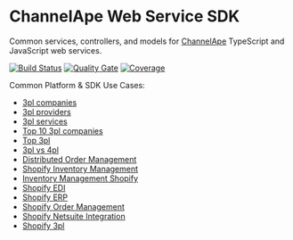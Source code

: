 # ChannelApe Web Service SDK

Common services, controllers, and models for [ChannelApe](https://www.channelape.com/) TypeScript and JavaScript web services.

[![Build Status](https://travis-ci.org/ChannelApe/channelape-typescript-web-service-sdk.svg?branch=master)](https://travis-ci.org/ChannelApe/channelape-typescript-web-service-sdk)  [![Quality Gate](https://sonarcloud.io/api/project_badges/measure?project=channelape-typescript-web-service-sdk&metric=alert_status)](https://sonarcloud.io/dashboard?id=channelape-typescript-web-service-sdk) [![Coverage](https://sonarcloud.io/api/project_badges/measure?project=channelape-typescript-web-service-sdk&metric=coverage)](https://sonarcloud.io/dashboard?id=channelape-typescript-web-service-sdk)


Common Platform & SDK Use Cases:
* [3pl companies](https://www.channelape.com/list/top-100-us-and-global-third-party-logistics-providers-3pl-2019/)
* [3pl providers](https://www.channelape.com/list/top-100-us-and-global-third-party-logistics-providers-3pl-2019/)
* [3pl services](https://www.channelape.com/list/top-100-us-and-global-third-party-logistics-providers-3pl-2019/)
* [Top 10 3pl companies](https://www.channelape.com/list/top-100-us-and-global-third-party-logistics-providers-3pl-2019/)
* [Top 3pl](https://www.channelape.com/list/top-100-us-and-global-third-party-logistics-providers-3pl-2019/)
* [3pl vs 4pl](https://www.channelape.com/3pl/3pl-vs-4pl-vs-5pl/)
* [Distributed Order Management](https://www.channelape.com/solutions/distributed-order-management/)
* [Shopify Inventory Management](https://www.channelape.com/solutions/shopify-inventory-management/)
* [Inventory Management Shopify](https://www.channelape.com/solutions/shopify-inventory-management/)
* [Shopify EDI](https://www.channelape.com/solutions/shopify-plus-edi-integration/)
* [Shopify ERP](https://www.channelape.com/solutions/shopify-plus-erp-integration/)
* [Shopify Order Management](https://www.channelape.com/solutions/shopify-plus-order-management/)
* [Shopify Netsuite Integration](https://www.channelape.com/solutions/shopify-netsuite-integration-sync/)
* [Shopify 3pl](https://www.channelape.com/list/top-100-us-and-global-third-party-logistics-providers-3pl-2019/)